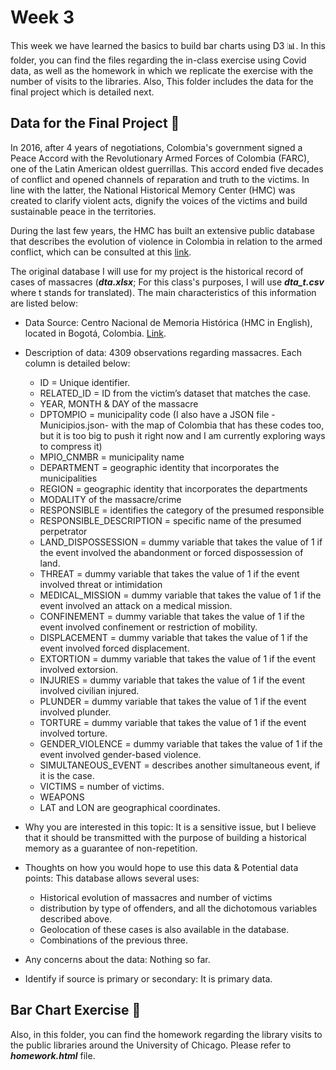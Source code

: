 # Week 3
This week we have learned the basics to build bar charts using D3 📊. In this folder, you can find the files regarding the in-class exercise using Covid data, as well as the homework in which we replicate the exercise with the number of visits to the libraries. Also, This folder includes the data for the final project which is detailed next.

## Data for the Final Project 📝

In 2016, after 4 years of negotiations, Colombia's government signed a Peace Accord with the Revolutionary Armed Forces of Colombia (FARC), one of the Latin American oldest guerrillas. This accord ended five decades of conflict and opened channels of reparation and truth to the victims. In line with the latter, the National Historical Memory Center (HMC) was created to clarify violent acts, dignify the voices of the victims and build sustainable peace in the territories.

During the last few years, the HMC has built an extensive public database that describes the evolution of violence in Colombia in relation to the armed conflict, which can be consulted at this [link](https://micrositios.centrodememoriahistorica.gov.co/observatorio/portal-de-datos/base-de-datos/).

The original database I will use for my project is the historical record of cases of massacres (***dta.xlsx***; For this class's purposes, I will use ***dta_t.csv*** where t stands for translated). The main characteristics of this information are listed below:

* Data Source: Centro Nacional de Memoria Histórica (HMC in English), located in Bogotá, Colombia. [Link](https://centrodememoriahistorica.gov.co/).

* Description of data: 4309 observations regarding massacres. Each column is detailed below:

    * ID = Unique identifier.
    * RELATED_ID = ID from the victim’s dataset that matches the case.
    * YEAR, MONTH & DAY of the massacre
    * DPTOMPIO = municipality code (I also have a JSON file -Municipios.json- with the map of Colombia that has these codes too, but it is too big to push it right now and I am currently exploring ways to compress it)
    * MPIO_CNMBR = municipality name
    * DEPARTMENT = geographic identity that incorporates the municipalities
    * REGION = geographic identity that incorporates the departments
    * MODALITY of the massacre/crime
    * RESPONSIBLE = identifies the category of the presumed responsible
    * RESPONSIBLE_DESCRIPTION = specific name of the presumed perpetrator
    * LAND_DISPOSSESSION = dummy variable that takes the value of 1 if the event involved the abandonment or forced dispossession of land.
    * THREAT = dummy variable that takes the value of 1 if the event involved threat or intimidation
    * MEDICAL_MISSION = dummy variable that takes the value of 1 if the event involved an attack on a medical mission.
    * CONFINEMENT = dummy variable that takes the value of 1 if the event involved confinement or restriction of mobility.
    * DISPLACEMENT = dummy variable that takes the value of 1 if the event involved forced displacement.
    * EXTORTION = dummy variable that takes the value of 1 if the event involved extorsion.
    * INJURIES = dummy variable that takes the value of 1 if the event involved civilian injured.
    * PLUNDER = dummy variable that takes the value of 1 if the event involved plunder.
    * TORTURE = dummy variable that takes the value of 1 if the event involved torture.
    * GENDER_VIOLENCE = dummy variable that takes the value of 1 if the event involved gender-based violence.
    * SIMULTANEOUS_EVENT = describes another simultaneous event, if it is the case.
    * VICTIMS = number of victims.
    * WEAPONS
    * LAT and LON are geographical coordinates.
* Why you are interested in this topic: It is a sensitive issue, but I believe that it should be transmitted with the purpose of building a historical memory as a guarantee of non-repetition.
* Thoughts on how you would hope to use this data & Potential data points: This database allows several uses:
    * Historical evolution of massacres and number of victims
    * distribution by type of offenders, and all the dichotomous variables described above.
    * Geolocation of these cases is also available in the database.
    * Combinations of the previous three.
* Any concerns about the data: Nothing so far.
* Identify if source is primary or secondary: It is primary data.

## Bar Chart Exercise 📝
Also, in this folder, you can find the homework regarding the library visits to the public libraries around the University of Chicago. Please refer to ***homework.html*** file.
